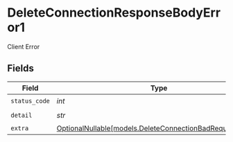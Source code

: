# DeleteConnectionResponseBodyError1

Client Error


## Fields

| Field                                                                                                      | Type                                                                                                       | Required                                                                                                   | Description                                                                                                |
| ---------------------------------------------------------------------------------------------------------- | ---------------------------------------------------------------------------------------------------------- | ---------------------------------------------------------------------------------------------------------- | ---------------------------------------------------------------------------------------------------------- |
| `status_code`                                                                                              | *int*                                                                                                      | :heavy_check_mark:                                                                                         | N/A                                                                                                        |
| `detail`                                                                                                   | *str*                                                                                                      | :heavy_check_mark:                                                                                         | N/A                                                                                                        |
| `extra`                                                                                                    | [OptionalNullable[models.DeleteConnectionBadRequestExtra1]](../models/deleteconnectionbadrequestextra1.md) | :heavy_minus_sign:                                                                                         | N/A                                                                                                        |